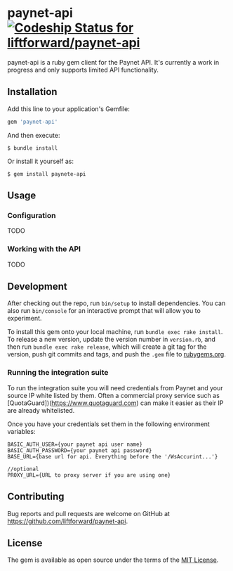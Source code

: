 # paynet-api [ ![Codeship Status for liftforward/paynet-api](https://codeship.com/projects/6b0c0240-9794-0133-be98-668c447e66c0/status?branch=master)](https://codeship.com/projects/125854)

paynet-api is a ruby gem client for the Paynet API. It's currently a work in progress and only supports limited API functionality.

## Installation

Add this line to your application's Gemfile:

```ruby
gem 'paynet-api'
```

And then execute:

```
$ bundle install
```

Or install it yourself as:

```
$ gem install paynete-api
```

## Usage

### Configuration

TODO

### Working with the API

TODO

## Development

After checking out the repo, run `bin/setup` to install dependencies. You can also run `bin/console` for an interactive prompt that will allow you to experiment.

To install this gem onto your local machine, run `bundle exec rake install`. To release a new version, update the version number in `version.rb`, and then run `bundle exec rake release`, which will create a git tag for the version, push git commits and tags, and push the `.gem` file to [rubygems.org](https://rubygems.org).

### Running the integration suite

To run the integration suite you will need credentials from Paynet and your source IP white listed by them. Often a commercial proxy service such as [QuotaGuard])(https://www.quotaguard.com) can make it easier as their IP are already whitelisted.

Once you have your credentials set them in the following environment variables:
```
BASIC_AUTH_USER={your paynet api user name}
BASIC_AUTH_PASSWORD={your paynet api password}
BASE_URL={base url for api. Everything before the '/WsAccurint...'}

//optional
PROXY_URL={URL to proxy server if you are using one}
```


## Contributing

Bug reports and pull requests are welcome on GitHub at https://github.com/liftforward/paynet-api.

## License

The gem is available as open source under the terms of the [MIT License](http://opensource.org/licenses/MIT).
